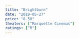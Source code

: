 ```yaml
---
title: "Brightburn"
date: "2019-05-27"
price: "8.50"
theaters: ["Marquette Cinemas"]
ratings: ["R"]
---
```

